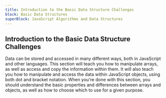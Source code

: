 ```yaml
---
title: Introduction to the Basic Data Structure Challenges
block: Basic Data Structures
superBlock: JavaScript Algorithms and Data Structures
---
```


## Introduction to the Basic Data Structure Challenges

Data can be stored and accessed in many different ways, both in JavaScript and other languages. This section will teach you how to manipulate arrays, as well as access and copy the information within them. It will also teach you how to manipulate and access the data within JavaScript objects, using both dot and bracket notation. When you're done with this section, you should understand the basic properties and differences between arrays and objects, as well as how to choose which to use for a given purpose.
